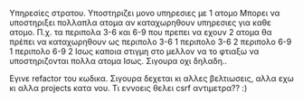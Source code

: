 Υπηρεσίες στρατου.
Υποστηριζει μονο υπηρεσιες με 1 ατομο
Μπορει να υποστηριξει πολλαπλα ατομα αν καταχωρηθουν υπηρεσιες για καθε ατομο.
Π.χ. τα περιπολα 3-6 και 6-9 που πρεπει να εχουν 2 ατομα
θα πρέπει να καταχωρηθουν ως
περιπολο 3-6 1
περιπολο 3-6 2
περιπολο 6-9 1
περιπολο 6-9 2
Ισως καποια στιγμη στο μελλον να το φτιαξω να υποστηριζονται πολλα ατομα
Ισως. Σιγουρα οχι δηλαδη..

Εγινε refactor του κωδικα. Σιγουρα δεχεται κι αλλες βελτιωσεις, αλλα εχω κι αλλα projects κατα νου.
Τι εννοεις θελει csrf αντιμετρα?? :)
